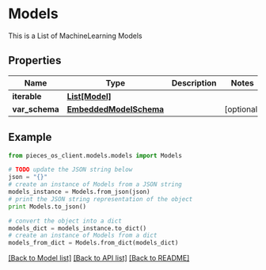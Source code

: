 # Models

This is a List of MachineLearning Models

## Properties
Name | Type | Description | Notes
------------ | ------------- | ------------- | -------------
**iterable** | [**List[Model]**](Model.md) |  | 
**var_schema** | [**EmbeddedModelSchema**](EmbeddedModelSchema.md) |  | [optional] 

## Example

```python
from pieces_os_client.models.models import Models

# TODO update the JSON string below
json = "{}"
# create an instance of Models from a JSON string
models_instance = Models.from_json(json)
# print the JSON string representation of the object
print Models.to_json()

# convert the object into a dict
models_dict = models_instance.to_dict()
# create an instance of Models from a dict
models_from_dict = Models.from_dict(models_dict)
```
[[Back to Model list]](../README.md#documentation-for-models) [[Back to API list]](../README.md#documentation-for-api-endpoints) [[Back to README]](../README.md)


